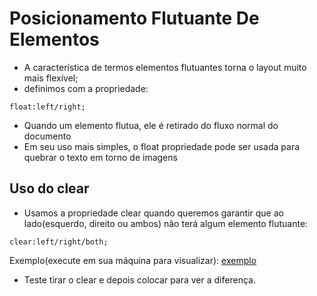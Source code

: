 # Posicionamento Flutuante De Elementos

- A característica de termos elementos flutuantes torna o layout muito mais flexível;
- definimos com a propriedade:

`float:left/right;`

- Quando um elemento flutua, ele é retirado do fluxo normal do documento
- Em seu uso mais simples, o float propriedade pode ser usada para quebrar o texto em torno de imagens

## Uso do clear
- Usamos a propriedade clear quando queremos garantir que ao lado(esquerdo, direito ou ambos) não terá algum elemento flutuante:

`clear:left/right/both;`

Exemplo(execute em sua máquina para visualizar):
[exemplo](exemplo.html)

- Teste tirar o clear e depois colocar para ver a diferença.
